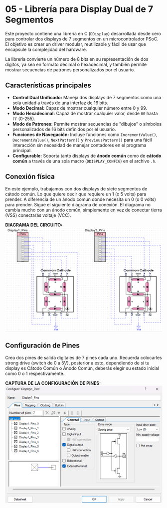 # 05 - Librería para Display Dual de 7 Segmentos

Este proyecto contiene una librería en C (`DDisplay`) desarrollada desde cero para controlar dos displays de 7 segmentos en un microcontrolador PSoC. El objetivo es crear un driver modular, reutilizable y fácil de usar que encapsule la complejidad del hardware.

La librería convierte un número de 8 bits en su representación de dos dígitos, ya sea en formato decimal o hexadecimal, y también permite mostrar secuencias de patrones personalizados por el usuario.

## Características principales
- **Control Dual Unificado:** Maneja dos displays de 7 segmentos como una sola unidad a través de una interfaz de 16 bits.
- **Modo Decimal:** Capaz de mostrar cualquier número entre 0 y 99.
- **Modo Hexadecimal:** Capaz de mostrar cualquier valor, desde `00` hasta `FF` (0-255).
- **Modo de Patrones:** Permite mostrar secuencias de "dibujos" o símbolos personalizados de 16 bits definidos por el usuario.
- **Funciones de Navegación:** Incluye funciones como `IncrementValue()`, `DecrementValue()`, `NextPattern()` y `PreviousPattern()` para una fácil interacción sin necesidad de manejar contadores en el programa principal.
- **Configurable:** Soporta tanto displays de **ánodo común** como de **cátodo común** a través de una sola macro (`DDISPLAY_CONFIG`) en el archivo `.h`.

## Conexión física

En este ejemplo, trabajamos con dos displays de siete segmentos de cátodo común. Lo que quiere decir que requiere un 1 (o 5 volts) para prender. A diferencia de un ánodo común donde necesita un 0 (o 0 volts) para prender. Sigue el siguiente diagrama de conexión. El diagrama no cambia mucho con un ánodo común, simplemente en vez de conectar tierra (VSS) conectarás voltaje (VCC).

**DIAGRAMA DEL CIRCUITO:**
![Diagrama de conexión del PSoC a dos displays de 7 segmentos de cátodo común](./img/diagrama_conexion.png)

## Configuración de Pines
Crea dos pines de salida digitales de 7 pines cada uno. Recuerda colocarles strong drive (switch de 0 a 5V), posterior a esto, dependiendo de si tu display es Cátodo Común o Ánodo Común, deberás elegir su estado inicial como 0 o 1 respectivamente.

**CAPTURA DE LA CONFIGURACIÓN DE PINES:**
![Captura de pantalla de la configuración de pines en PSoC Creator para cátodo común](./img/pines.png)

